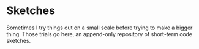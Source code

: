 # Sketches

Sometimes I try things out on a small scale before trying to make a bigger thing. Those trials go here, an append-only repository of short-term code sketches.
